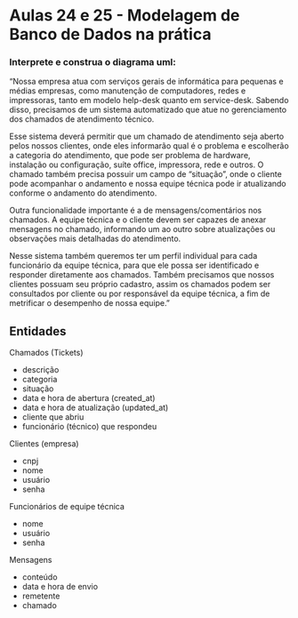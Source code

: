 # Aulas 24 e 25 - Modelagem de Banco de Dados na prática

### Interprete e construa o diagrama uml:

“Nossa empresa atua com serviços gerais de informática para pequenas e médias empresas, como manutenção de computadores, redes e impressoras, tanto em modelo help-desk quanto em service-desk. Sabendo disso, precisamos de um sistema automatizado que atue no gerenciamento dos chamados de atendimento técnico.

Esse sistema deverá permitir que um chamado de atendimento seja aberto pelos nossos clientes, onde eles informarão qual é o problema e escolherão a categoria do atendimento, que pode ser problema de hardware, instalação ou configuração, suíte office, impressora, rede e outros. O chamado também precisa possuir um campo de “situação”, onde o cliente pode acompanhar o andamento e nossa equipe técnica pode ir atualizando conforme o andamento do atendimento.

Outra funcionalidade importante é a de mensagens/comentários nos chamados. A equipe técnica e o cliente devem ser capazes de anexar mensagens no chamado, informando um ao outro sobre atualizações ou observações mais detalhadas do atendimento.

Nesse sistema também queremos ter um perfil individual para cada funcionário da equipe técnica, para que ele possa ser identificado e responder diretamente aos chamados. Também precisamos que nossos clientes possuam seu próprio cadastro, assim os chamados podem ser consultados por cliente ou por responsável da equipe técnica, a fim de metrificar o desempenho de nossa equipe.”

## Entidades
Chamados (Tickets)
- descrição
- categoria
- situação
- data e hora de abertura (created_at)
- data e hora de atualização (updated_at)
- cliente que abriu
- funcionário (técnico) que respondeu

Clientes (empresa)
- cnpj
- nome
- usuário
- senha

Funcionários de equipe técnica
- nome
- usuário
- senha

Mensagens
- conteúdo
- data e hora de envio
- remetente
- chamado